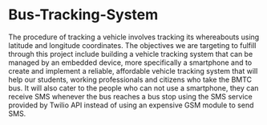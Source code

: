 # Bus-Tracking-System

The procedure of tracking a vehicle involves tracking its whereabouts using latitude and longitude coordinates. The objectives we are targeting to fulfill through this project include building a vehicle tracking system that can be managed by an embedded device, more specifically a smartphone and to create and implement a reliable, affordable vehicle tracking system that will help our students, working professionals and citizens who take the BMTC bus. It will also cater to the people who can not use a smartphone, they can receive SMS whenever the bus reaches a bus stop using the SMS service provided by Twilio API instead of using an expensive GSM module to send SMS.
